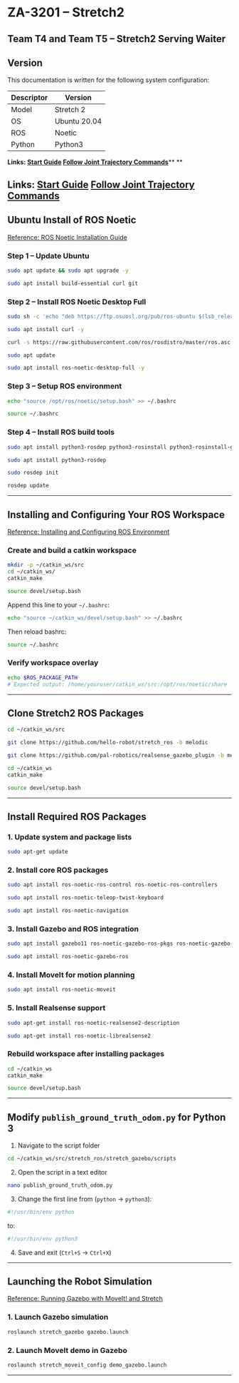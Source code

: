 # ZA-3201 – Stretch2

**Team T4 and Team T5 – Stretch2 Serving Waiter**
---

## Version

This documentation is written for the following system configuration:

| Descriptor | Version      |
| ---------- | ------------ |
| Model      | Stretch 2    |
| OS         | Ubuntu 20.04 |
| ROS        | Noetic       |
| Python     | Python3      |

**Links:
[Start Guide](https://docs.hello-robot.com/0.2/stretch-tutorials/getting_started/quick_start_guide_re2/)
[Follow Joint Trajectory Commands](https://docs.hello-robot.com/0.2/stretch-tutorials/ros1/follow_joint_trajectory/)****
**

Links:
[Start Guide](https://docs.hello-robot.com/0.2/stretch-tutorials/getting_started/quick_start_guide_re2/)
[Follow Joint Trajectory Commands](https://docs.hello-robot.com/0.2/stretch-tutorials/ros1/follow_joint_trajectory/)
---

## Ubuntu Install of ROS Noetic

[Reference: ROS Noetic Installation Guide](https://wiki.ros.org/noetic/Installation/Ubuntu)

### Step 1 – Update Ubuntu

```bash
sudo apt update && sudo apt upgrade -y
```

```bash
sudo apt install build-essential curl git
```

### Step 2 – Install ROS Noetic Desktop Full

```bash
sudo sh -c 'echo "deb https://ftp.osuosl.org/pub/ros-ubuntu $(lsb_release -sc) main" > /etc/apt/sources.list.d/ros-latest.list'
```

```bash
sudo apt install curl -y
```

```bash
curl -s https://raw.githubusercontent.com/ros/rosdistro/master/ros.asc | sudo apt-key add -
```

```bash
sudo apt update
```

```bash
sudo apt install ros-noetic-desktop-full -y
```

### Step 3 – Setup ROS environment

```bash
echo "source /opt/ros/noetic/setup.bash" >> ~/.bashrc
```

```bash
source ~/.bashrc
```

### Step 4 – Install ROS build tools

```bash
sudo apt install python3-rosdep python3-rosinstall python3-rosinstall-generator python3-wstool build-essential
```

```bash
sudo apt install python3-rosdep
```

```bash
sudo rosdep init
```

```bash
rosdep update
```

---

## Installing and Configuring Your ROS Workspace

[Reference: Installing and Configuring ROS Environment](https://wiki.ros.org/ROS/Tutorials/InstallingandConfiguringROSEnvironment)

### Create and build a catkin workspace

```bash
mkdir -p ~/catkin_ws/src
cd ~/catkin_ws/
catkin_make
```

```bash
source devel/setup.bash
```

Append this line to your `~/.bashrc`:

```bash
echo "source ~/catkin_ws/devel/setup.bash" >> ~/.bashrc
```

Then reload bashrc:

```bash
source ~/.bashrc
```

### Verify workspace overlay

```bash
echo $ROS_PACKAGE_PATH
# Expected output: /home/youruser/catkin_ws/src:/opt/ros/noetic/share
```

---

## Clone Stretch2 ROS Packages

```bash
cd ~/catkin_ws/src
```

```bash
git clone https://github.com/hello-robot/stretch_ros -b melodic
```

```bash
git clone https://github.com/pal-robotics/realsense_gazebo_plugin -b melodic-devel
```

```bash
cd ~/catkin_ws
catkin_make
```

```bash
source devel/setup.bash
```

---

## Install Required ROS Packages

### 1. Update system and package lists

```bash
sudo apt-get update
```

### 2. Install core ROS packages

```bash
sudo apt install ros-noetic-ros-control ros-noetic-ros-controllers
```

```bash
sudo apt install ros-noetic-teleop-twist-keyboard
```

```bash
sudo apt install ros-noetic-navigation
```

### 3. Install Gazebo and ROS integration

```bash
sudo apt install gazebo11 ros-noetic-gazebo-ros-pkgs ros-noetic-gazebo-ros-control
```

```bash
sudo apt install ros-noetic-gazebo-ros
```

### 4. Install MoveIt for motion planning

```bash
sudo apt install ros-noetic-moveit
```

### 5. Install Realsense support

```bash
sudo apt-get install ros-noetic-realsense2-description
```

```bash
sudo apt-get install ros-noetic-librealsense2
```

### Rebuild workspace after installing packages

```bash
cd ~/catkin_ws
catkin_make
```

```bash
source devel/setup.bash
```

---

## Modify `publish_ground_truth_odom.py` for Python 3

1. Navigate to the script folder

```bash
cd ~/catkin_ws/src/stretch_ros/stretch_gazebo/scripts
```

2. Open the script in a text editor

```bash
nano publish_ground_truth_odom.py
```

3. Change the first line from (`python` → `python3`):

```python
#!/usr/bin/env python
```

to:

```python
#!/usr/bin/env python3
```

4. Save and exit (`Ctrl+S` → `Ctrl+X`)

---

## Launching the Robot Simulation

[Reference: Running Gazebo with MoveIt! and Stretch](https://docs.hello-robot.com/0.2/stretch-tutorials/ros1/moveit_basics/)

### 1. Launch Gazebo simulation

```bash
roslaunch stretch_gazebo gazebo.launch
```

### 2. Launch MoveIt demo in Gazebo

```bash
roslaunch stretch_moveit_config demo_gazebo.launch
```

---
